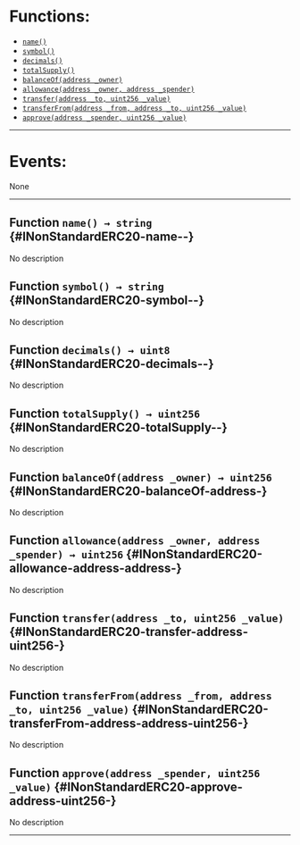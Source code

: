 

# Functions:
- [`name()`](#INonStandardERC20-name--)
- [`symbol()`](#INonStandardERC20-symbol--)
- [`decimals()`](#INonStandardERC20-decimals--)
- [`totalSupply()`](#INonStandardERC20-totalSupply--)
- [`balanceOf(address _owner)`](#INonStandardERC20-balanceOf-address-)
- [`allowance(address _owner, address _spender)`](#INonStandardERC20-allowance-address-address-)
- [`transfer(address _to, uint256 _value)`](#INonStandardERC20-transfer-address-uint256-)
- [`transferFrom(address _from, address _to, uint256 _value)`](#INonStandardERC20-transferFrom-address-address-uint256-)
- [`approve(address _spender, uint256 _value)`](#INonStandardERC20-approve-address-uint256-)

---

# Events:
None

---

## Function `name() → string` {#INonStandardERC20-name--}
No description
## Function `symbol() → string` {#INonStandardERC20-symbol--}
No description
## Function `decimals() → uint8` {#INonStandardERC20-decimals--}
No description
## Function `totalSupply() → uint256` {#INonStandardERC20-totalSupply--}
No description
## Function `balanceOf(address _owner) → uint256` {#INonStandardERC20-balanceOf-address-}
No description
## Function `allowance(address _owner, address _spender) → uint256` {#INonStandardERC20-allowance-address-address-}
No description
## Function `transfer(address _to, uint256 _value)` {#INonStandardERC20-transfer-address-uint256-}
No description
## Function `transferFrom(address _from, address _to, uint256 _value)` {#INonStandardERC20-transferFrom-address-address-uint256-}
No description
## Function `approve(address _spender, uint256 _value)` {#INonStandardERC20-approve-address-uint256-}
No description

---

